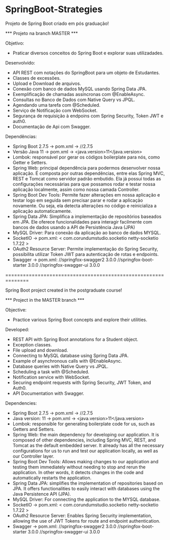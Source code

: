 # SpringBoot-Strategies
Projeto de Spring Boot criado em pós graduação!

*** Projeto na branch MASTER ***
 
Objetivo:
- Praticar diversos conceitos do Spring Boot e explorar suas utilizadades.

Desenvolvido:
- API REST com notações do SpringBoot para um objeto de Estudantes.
- Classes de excessões.
- Upload e Download de arquivos.
- Conexão com banco de dados MySQL usando Spring Data JPA.
- Exemplificação de chamadas assíncronas com @EnableAsync.
- Consultas no Banco de Dados com Native Query vs JPQL.
- Agendando uma tarefa com @Scheduled.
- Serviço de Notificação com WebSocket.
- Segurança de requisição à endpoins com Spring Security, Token JWT e auth0.
- Documentação de Api com Swagger.

Dependências:
- Spring Boot 2.7.5 -> pom.xml -> //<version>2.7.5</version>
- Versão Java 11 -> pom.xml ->	<java.version>11</java.version>
- Lombok: responsável por gerar os códigos boilerplate para nós, como Getter e Setters.
- Spring Web: principal dependência para podermos desenvolver nossa aplicação. É composta por outras dependências, entre elas Spring MVC, REST e Tomcat como servidor padrão embutido. Ela já possui todas as configurações necessárias para que possamos rodar e testar nossa aplicação localmente, assim como nossa camada Controller.
- Spring Boot Dev Tools: Permite fazer alterações em nossa aplicação e testar logo em seguida sem precisar parar e rodar a aplicação novamente. Ou seja, ela detecta alterações no código e reinicializa a aplicação automaticamente.
- Spring Data JPA: Simplifica a implementação de repositórios baseados em JPA. Ele oferece funcionalidades para interagir facilmente com bancos de dados usando a API de Persistência Java (JPA)
- MySQL Driver: Para conexão da aplicação ao banco de dados MYSQL.
- SocketIO -> pom.xml: <
         <groupId>com.corundumstudio.socketio</groupId>
        	<artifactId>netty-socketio</artifactId>
        	<version>1.7.22</version> >
- OAuth2 Resource Server: Permite implementação do Spring Security, possibilita utilizar Token JWT para autenticação de rotas e endpoints.
- Swagger -> pom.xml:
         //springfox-swagger2 3.0.0
         //springfox-boot-starter 3.0.0
         //springfox-swagger-ui 3.0.0

==============================================================

Spring Boot project created in the postgraduate course!

*** Project in the MASTER branch ***

Objective:
- Practice various Spring Boot concepts and explore their utilities.

Developed:
- REST API with Spring Boot annotations for a Student object.
- Exception classes.
- File upload and download.
- Connecting to MySQL database using Spring Data JPA.
- Example of asynchronous calls with @EnableAsync.
- Database queries with Native Query vs JPQL.
- Scheduling a task with @Scheduled.
- Notification service with WebSocket.
- Securing endpoint requests with Spring Security, JWT Token, and Auth0.
- API Documentation with Swagger.

Dependencies:
- Spring Boot 2.7.5 -> pom.xml -> //<version>2.7.5</version>
- Java version: 11 ->	pom.xml ->	<java.version>11</java.version>
- Lombok: responsible for generating boilerplate code for us, such as Getters and Setters.
- Spring Web: the main dependency for developing our application. It is composed of other dependencies, including Spring MVC, REST, and Tomcat as the default embedded server. It already has all the necessary configurations for us to run and test our application locally, as well as our Controller layer.
- Spring Boot Dev Tools: Allows making changes to our application and testing them immediately without needing to stop and rerun the application. In other words, it detects changes in the code and automatically restarts the application.
- Spring Data JPA: simplifies the implementation of repositories based on JPA. It offers functionalities to easily interact with databases using the Java Persistence API (JPA).
- MySQL Driver: For connecting the application to the MYSQL database.
- SocketIO -> pom.xml: <
       <groupId>com.corundumstudio.socketio</groupId>
       <artifactId>netty-socketio</artifactId>
       <version>1.7.22</version> >
- OAuth2 Resource Server: Enables Spring Security implementation, allowing the use of JWT Tokens for route and endpoint authentication.
- Swagger -> pom.xml:
       //springfox-swagger2 3.0.0
       //springfox-boot-starter 3.0.0
       //springfox-swagger-ui 3.0.0

